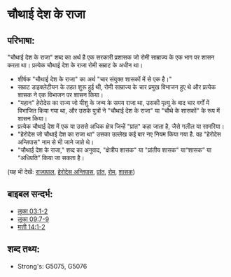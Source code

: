 # चौथाई देश के राजा #

## परिभाषा: ##

"चौथाई देश के राजा" शब्द का अर्थ है एक सरकारी प्रशासक जो रोमी साम्राज्य के एक भाग पर शासन करता था। प्रत्येक चौथाई देश के राजा रोमी सम्राट के अधीन था।

* शीर्षक "चौथाई देश के राजा" का अर्थ "चार संयुक्त शासकों में से एक है।"
* सम्राट डाइक्लेटीयन के तहत शुरू हुई थी, रोमी साम्राज्य के चार प्रमुख विभाजन हुए थे और प्रत्येक शासक ने एक विभाजन पर शासन किया।
* "महान" हेरोदेस का राज्य जो यीशु के जन्म के समय राजा था, उसकी मृत्यु के बाद चार वर्गों में विभाजित किया गया था, और उसके पुत्रों ने "चौथाई देश के राजा" या "चौथे के शासकों" के रूप में शासन किया।
* प्रत्येक चौथाई देश में एक या उससे अधिक क्षेत्र जिन्हें "प्रांत" कहा जाता है, जैसे गलील या सामरिया।
* "हेरोदेस जो चौथाई देश का राजा था" उसका उल्लेख कई बार नए नियम किया गया है. वह "हेरोदेस अन्तिपास" नाम से भी जाने जाते थे।
* "चौथाई देश के राजा," शव्द का अनुवाद, "क्षेत्रीय शासक" या "प्रांतीय शासक" या“शासक” या “अधिपति” किया जा सकता है।

(यह भी देखें: [राज्यपाल](../other/governor.md), [हेरोदेस अन्तिपास](../names/herodantipas.md), [प्रांत](../other/province.md), [रोम](../names/rome.md), [शासक](../other/ruler.md))

## बाइबल सन्दर्भ: ##

* [लूका 03:1-2](rc://en/tn/help/luk/03/01)
* [लूका 09:7-9](rc://en/tn/help/luk/09/07)
* [मत्ती 14:1-2](rc://en/tn/help/mat/14/01)

## शब्द तथ्य: ##

* Strong's: G5075, G5076